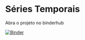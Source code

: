 Séries Temporais
================

Abra o projeto no binderhub

[![Binder](https://mybinder.org/badge_logo.svg)](https://mybinder.org/v2/gh/pkcgritti/timeseries/HEAD)


